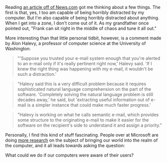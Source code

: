 <!--
title: Attention aware interfaces
created: 12 February 2005 - 8:28 am
updated: 12 February 2005 - 9:12 am
slug: attentive-ui
tags: ai
-->

Reading [an article off of News.com][article] got me thinking about a few things. The first is that, yes, I too am capable of being horribly distracted by my computer. But I'm also capable of being horribly distracted about anything. When I get into a zone, I don't come out of it. As my grandfather once pointed out, "Frank can sit right in the middle of chaos and tune it all out."

More interesting than that little personal tidbit, however, is a comment made by Alon Halevy, a professor of computer science at the University of Washington.

> "'Suppose you trusted your e-mail system enough that you're alerted to an e-mail only if it's really pertinent right now,' Halevy said. 'If I knew the right thing was happening with my e-mail, it wouldn't be such a distraction.'

> "Halevy said this is a very difficult problem because it requires sophisticated natural language comprehension on the part of the software. 'Completely solving the natural language problem is still decades away,' he said, but 'extracting useful information out of e-mail is a simpler instance that could make much faster progress.'

> "Halevy is working on what he calls semantic e-mail, which provides some structure to the originating e-mail to make it easier for the software on the recipient's side to understand it and assign a priority."

Personally, I find this kind of stuff fascinating. People over at Microsoft are doing [more research][] on the subject of bringing our world into the realm of the computer, and it all leads towards asking the question:

What could we do if our computers were aware of their users?



[article]: http://news.com.com/You+there%2C+at+the+computer+Pay+attention/2100-1008_3-5570777.html?tag=st.prev "Katie Hafner (News.com): You there, at the computer; Pay attention"

[more research]: http://research.microsoft.com/~horvitz/cacm-attention.htm "Eric Horvitz, C.M. Kadie, T. Paek, David Hovel (Microsoft): Models of Attention in Computing and Communication: From Principles to Applications"
